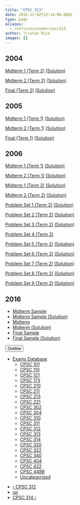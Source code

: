 ```yaml
---
title: "CPSC 313"
date: 2016-12-02T23:14:00.000Z
type: page
aliases:
  - /services/exams/cpsc313
author: Tristan Rice
images: []
---
```


<div class="field field-name-body field-type-text-with-summary field-label-hidden"><div class="field-items"><div class="field-item even"><h2>2004</h2>

<p><a href="/files/exams/2004/cs313-2004-t2-midterm1.pdf">Midterm 1 (Term 2)</a> <a href="/files/exams/2004/cs313-2004-t2-midterm1-solution.pdf">(Solution)</a></p>

<p><a href="/files/exams/2004/cs313-2004-t2-midterm2.pdf">Midterm 2 (Term 2)</a> <a href="/files/exams/2004/cs313-2004-t2-midterm2-solution.pdf">(Solution)</a></p>

<p><a href="/files/exams/2004/cs313-2004-t2-final.pdf">Final (Term 2)</a> <a href="/files/exams/2004/cs313-2004-t2-final-solution.pdf">(Solution)</a></p>

<h2>2005</h2>

<p><a href="/files/exams/2005/cs313-2005-t1-midterm1.pdf">Midterm 1 (Term 1)</a> <a href="/files/exams/2005/cs313-2005-t1-midterm1-solution.pdf">(Solution)</a></p>

<p><a href="/files/exams/2005/cs313-2005-t1-midterm2.pdf">Midterm 2 (Term 1)</a> <a href="/files/exams/2005/cs313-2005-t1-midterm2-solution.pdf">(Solution)</a></p>

<p><a href="/files/exams/2005/cs313-2005-t1-final.pdf">Final (Term 1)</a> <a href="/files/exams/2005/cs313-2005-t1-final.pdf">(Solution)</a></p>

<h2>2006</h2>

<p><a href="/files/exams/2006/cs313-2006-t1-midterm1.pdf">Midterm 1 (Term 1)</a> <a href="/files/exams/2006/cs313-2006-t1-midterm1-solution.pdf">(Solution)</a></p>

<p><a href="/files/exams/2006/cs313-2006-t1-midterm2.pdf">Midterm 2 (Term 1)</a> <a href="/files/exams/2006/cs313-2006-t1-midterm2-solution.pdf">(Solution)</a></p>

<p><a href="/files/exams/2006/cs313-2006-t2-midterm1.pdf">Midterm 1 (Term 2)</a> <a href="/files/exams/2006/cs313-2006-t2-midterm1-solution.pdf">(Solution)</a></p>

<p><a href="/files/exams/2006/cs313-2006-t2-midterm2.pdf">Midterm 2 (Term 2)</a> <a href="/files/exams/2006/cs313-2006-t2-midterm2-solution.pdf">(Solution)</a></p>

<p><a href="/files/exams/2006/cs313-2006-t2-problemset1.pdf">Problem Set 1 (Term 2)</a> <a href="/files/exams/2006/cs313-2006-t2-problemset1-solution.pdf">(Solution)</a></p>

<p><a href="/files/exams/2006/cs313-2006-t2-problemset2.pdf">Problem Set 2 (Term 2)</a> <a href="/files/exams/2006/cs313-2006-t2-problemset2-solution.pdf">(Solution)</a></p>

<p><a href="/files/exams/2006/cs313-2006-t2-problemset3.pdf">Problem Set 3 (Term 2)</a> <a href="/files/exams/2006/cs313-2006-t2-problemset3-solution.pdf">(Solution)</a></p>

<p><a href="/files/exams/2006/cs313-2006-t2-problemset4.pdf">Problem Set 4 (Term 2)</a></p>

<p><a href="/files/exams/2006/cs313-2006-t2-problemset5.pdf">Problem Set 5 (Term 2)</a> <a href="/files/exams/2006/cs313-2006-t2-problemset5-solution.pdf">(Solution)</a></p>

<p><a href="/files/exams/2006/cs313-2006-t2-problemset6.pdf">Problem Set 6 (Term 2)</a> <a href="/files/exams/2006/cs313-2006-t2-problemset6-solution.pdf">(Solution)</a></p>

<p><a href="/files/exams/2006/cs313-2006-t2-problemset7.pdf">Problem Set 7 (Term 2)</a> <a href="/files/exams/2006/cs313-2006-t2-problemset7-solution.pdf">(Solution)</a></p>

<p><a href="/files/exams/2006/cs313-2006-t2-problemset8.pdf">Problem Set 8 (Term 2)</a> <a href="/files/exams/2006/cs313-2006-t2-problemset8-solution.pdf">(Solution)</a></p>

<p><a href="/files/exams/2006/cs313-2006-t2-problemset9.pdf">Problem Set 9 (Term 2)</a> <a href="/files/exams/2006/cs313-2006-t2-problemset9-solution.pdf">(Solution)</a></p>

<h2>2016</h2>

<ul>
<li><a href="https://ubccsss.org/files/313-2016-mt-sample.pdf">Midterm Sample</a></li>
<li><a href="https://ubccsss.org/files/313-2016-mt-sample-soln.pdf">Midterm Sample (Solution)</a></li>
<li><a href="https://ubccsss.org/files/313-2016-mt.pdf">Midterm</a></li>
<li><a href="https://ubccsss.org/files/313-2016-mt-soln.pdf">Midterm (Solution)</a></li>
<li><a href="https://ubccsss.org/files/313-2016-sample-final.pdf">Final Sample</a></li>
<li><a href="https://ubccsss.org/files/313-2016-sample-final-soln.pdf">Final Sample (Solution)</a></li>
</ul>
</div></div></div>  <div id="book-navigation-1440" class="book-navigation">
    <div class="book-toc btn-group pull-right">  <button type="button" class="btn btn-link dropdown-toggle" data-toggle="dropdown"><span class="icon glyphicon glyphicon-list" aria-hidden="true"></span> Outline <span class="caret"></span></button><ul class="dropdown-menu" role="menu"><li class="first last expanded" role="presentation"><a href="/services/exams">Exams Database</a><ul class="dropdown-menu" role="menu"><li class="first leaf" role="presentation"><a href="/services/exams/cpsc101">CPSC 101</a></li>
<li class="leaf" role="presentation"><a href="/services/exams/cpsc110">CPSC 110</a></li>
<li class="leaf" role="presentation"><a href="/services/exams/cpsc121">CPSC 121</a></li>
<li class="leaf" role="presentation"><a href="/services/exams/cpsc173">CPSC 173</a></li>
<li class="leaf" role="presentation"><a href="/services/exams/cpsc210">CPSC 210</a></li>
<li class="leaf" role="presentation"><a href="/services/exams/cpsc211">CPSC 211</a></li>
<li class="leaf" role="presentation"><a href="/services/exams/cpsc213">CPSC 213</a></li>
<li class="leaf" role="presentation"><a href="/services/exams/cpsc221">CPSC 221</a></li>
<li class="leaf" role="presentation"><a href="/services/exams/cpsc302">CPSC 302</a></li>
<li class="leaf" role="presentation"><a href="/services/exams/cpsc304">CPSC 304</a></li>
<li class="leaf" role="presentation"><a href="/services/exams/cpsc310">CPSC 310</a></li>
<li class="leaf" role="presentation"><a href="/services/exams/cpsc311">CPSC 311 </a></li>
<li class="leaf" role="presentation"><a href="/services/exams/cpsc312">CPSC 312</a></li>
<li class="leaf active" role="presentation"><a href="/services/exams/cpsc313" class="active">CPSC 313</a></li>
<li class="leaf" role="presentation"><a href="/services/exams/cpsc314">CPSC 314</a></li>
<li class="leaf" role="presentation"><a href="/services/exams/cpsc320">CPSC 320</a></li>
<li class="leaf" role="presentation"><a href="/services/exams/cpsc322">CPSC 322</a></li>
<li class="leaf" role="presentation"><a href="/services/exams/cpsc340">CPSC 340</a></li>
<li class="leaf" role="presentation"><a href="/services/exams/cpsc404">CPSC 404</a></li>
<li class="leaf" role="presentation"><a href="/services/exams/cpsc422">CPSC 422</a></li>
<li class="leaf" role="presentation"><a href="/services/exams/cpsc448B">CPSC 448B</a></li>
<li class="last leaf" role="presentation"><a href="/node/1455">Uncategorized</a></li>
</ul></li>
</ul></div>
        <ul class="pager clearfix">
              <li class="previous"><a href="/services/exams/cpsc312" class="page-previous" title="Go to previous page">&#x2039; CPSC 312</a></li>
                    <li><a href="/services/exams" class="page-up" title="Go to parent page">up</a></li>
                    <li class="next"><a href="/services/exams/cpsc314" class="page-next" title="Go to next page">CPSC 314 &#x203A;</a></li>
          </ul>

  </div>
    <footer>
          </footer>
